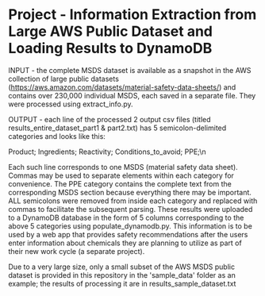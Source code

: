 # Project - Information Extraction from Large AWS Public Dataset and Loading Results to DynamoDB

INPUT - the complete MSDS dataset is available as a snapshot in the AWS collection of large public datasets (https://aws.amazon.com/datasets/material-safety-data-sheets/) and contains over 230,000 individual MSDS, each saved in a separate file. They were processed using extract_info.py.

OUTPUT - each line of the processed 2 output csv files (titled results_entire_dataset_part1 & part2.txt) has 5 semicolon-delimited categories and looks like this:

Product; Ingredients; Reactivity; Conditions_to_avoid; PPE;\n

Each such line corresponds to one MSDS (material safety data sheet). Commas may be used to separate elements within each category for convenience. The PPE category contains the complete text from the corresponding MSDS section because everything there may be important. ALL semicolons were removed from inside each category and replaced with commas to facilitate the subsequent parsing. These results were uploaded to a DynamoDB database in the form of 5 columns corresponding to the above 5 categories using populate_dynamodb.py. This information is to be used by a web app that provides safety recommendations after the users enter information about chemicals they are planning to utilize as part of their new work cycle (a separate project).

Due to a very large size, only a small subset of the AWS MSDS public dataset is provided in this repository in the 'sample_data' folder as an example; the results of processing it are in results_sample_dataset.txt
